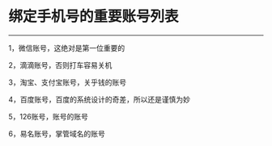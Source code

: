 # 绑定手机号的重要账号列表

***

1，微信账号，这绝对是第一位重要的

2，滴滴账号，否则打车容易关机

3，淘宝、支付宝账号，关乎钱的账号

4，百度账号，百度的系统设计的奇差，所以还是谨慎为妙

5，126账号，账号的账号

6，易名账号，掌管域名的账号

